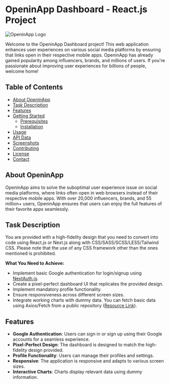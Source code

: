# OpeninApp Dashboard - React.js Project

![OpeninApp Logo](https://your-logo-url.com)

Welcome to the OpeninApp Dashboard project! This web application enhances user experiences on various social media platforms by ensuring that links open in their respective mobile apps. OpeninApp has already gained popularity among influencers, brands, and millions of users. If you're passionate about improving user experiences for billions of people, welcome home!

## Table of Contents
- [About OpeninApp](#about-openinapp)
- [Task Description](#task-description)
- [Features](#features)
- [Getting Started](#getting-started)
  - [Prerequisites](#prerequisites)
  - [Installation](#installation)
- [Usage](#usage)
- [API Data](#api-data)
- [Screenshots](#screenshots)
- [Contributing](#contributing)
- [License](#license)
- [Contact](#contact)

## About OpeninApp

OpeninApp aims to solve the suboptimal user experience issue on social media platforms, where links often open in web browsers instead of their respective mobile apps. With over 20,000 influencers, brands, and 55 million+ users, OpeninApp ensures that users can enjoy the full features of their favorite apps seamlessly.

## Task Description

You are provided with a high-fidelity design that you need to convert into code using React.js or Next.js along with CSS/SASS/SCSS/LESS/Tailwind CSS. Please note that the use of any CSS framework other than the ones mentioned is prohibited.

**What You Need to Achieve:**
- Implement basic Google authentication for login/signup using [NextAuth.js](https://next-auth.js.org/).
- Create a pixel-perfect dashboard UI that replicates the provided design.
- Implement mandatory profile functionality.
- Ensure responsiveness across different screen sizes.
- Integrate working charts with dummy data. You can fetch basic data using Axios/Fetch from a public repository ([Resource Link](https://openinapp.co/fmqjn)).

## Features

- **Google Authentication**: Users can sign in or sign up using their Google accounts for a seamless experience.
- **Pixel-Perfect Design**: The dashboard is designed to match the high-fidelity design provided.
- **Profile Functionality**: Users can manage their profiles and settings.
- **Responsive**: The application is responsive and adapts to various screen sizes.
- **Interactive Charts**: Charts display relevant data using dummy information.
